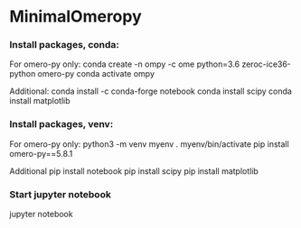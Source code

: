# MinimalOmeropy

### Install packages, conda:

For omero-py only:
conda create -n ompy -c ome python=3.6 zeroc-ice36-python omero-py
conda activate ompy

Additional:
conda install -c conda-forge notebook
conda install scipy
conda install matplotlib

### Install packages, venv:

For omero-py only:
python3 -m venv myenv
. myenv/bin/activate
pip install omero-py==5.8.1

Additional
pip install notebook
pip install scipy
pip install matplotlib

### Start jupyter notebook
jupyter notebook
